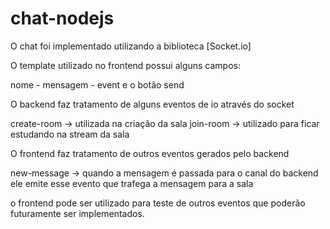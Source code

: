 # chat-nodejs


O chat foi implementado utilizando a biblioteca [Socket.io]

O template utilizado no frontend possui alguns campos:

nome - mensagem - event e o botão send

O backend faz tratamento de alguns eventos de io através do socket

create-room -> utilizada na criação da sala
join-room -> utilizado para ficar estudando na stream da sala

O frontend faz tratamento de outros eventos gerados pelo backend

new-message -> quando a mensagem é passada para o canal do backend ele emite esse evento que trafega a mensagem para a sala

o frontend pode ser utilizado para teste de outros eventos que poderão futuramente ser implementados.

